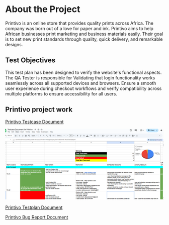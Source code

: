 # About the Project
Printivo is an online store that provides quality prints across Africa. The company was born out of a love for paper and ink. Printivo aims to help African businesses print marketing and business materials easily. Their goal is to set new print standards through quality, quick delivery, and remarkable designs. 


## Test Objectives

This test plan has been designed to verify the website's functional aspects. The QA Tester is responsible for Validating that login functionality works seamlessly across all supported devices and browsers. Ensure a smooth user experience during checkout workflows and verify compatibility across multiple platforms to ensure accessibility for all users.

## Printivo project work

[Printivo Testcase Document](https://docs.google.com/spreadsheets/d/1smwo5pxT6JRSRapvtHI1DOsCKIZJCGYSLYyMsMDFv84/edit?usp=sharing)

![Printivo Testcase Document](https://github.com/Yenvyken/PRNTIVO-PROJECT/blob/main/PRINTIVO%20PROJECT/IMAGES/TESTCASE%20DOCUMENT%20SCREENSHOT.png)



[Printivo Testplan Document](https://docs.google.com/document/d/1ef6CmZsOIBGt8o-pBSkLEdpwaCk-iCrvVAe7g6bxlyg/edit?tab=t.0#heading=h.64zf33u8zeqy)



[Printivo Bug Report Document](https://docs.google.com/spreadsheets/d/1FF_7z4GE3uyYo_1ase3Gg0DRLQkYjmWSkAnAEsvFUG4/edit?gid=0#gid=0)



